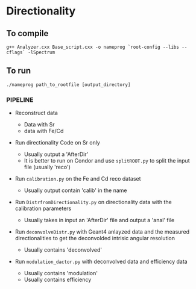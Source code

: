 # Directionality

## To compile

```g++ Analyzer.cxx Base_script.cxx -o nameprog `root-config --libs --cflags` -lSpectrum```

## To run

```./nameprog path_to_rootfile [output_directory]```

### PIPELINE

- Reconstruct data
  - Data with Sr
  - data with Fe/Cd

- Run directionality Code on Sr only
  - Usually output a 'AfterDir'
  - It is better to run on Condor and use `splitROOT.py` to split the input file (usually 'reco')

- Run `calibration.py` on the Fe and Cd reco dataset
  - Usually output contain 'calib' in the name

- Run `DistrfromDirectionality.py` on directionality data with the calibration parameters
  - Usually takes in input an 'AfterDir' file and output a 'anal' file

- Run `deconvolveDistr.py` with Geant4 anlayzed data and the measured directionalities to get the deconvolded intrisic angular resolution
  - Usually contains 'deconvolved'

- Run `modulation_dactor.py` with deconvolved data and efficiency data
  - Usually contains 'modulation'
  - Usually contains efficiency

